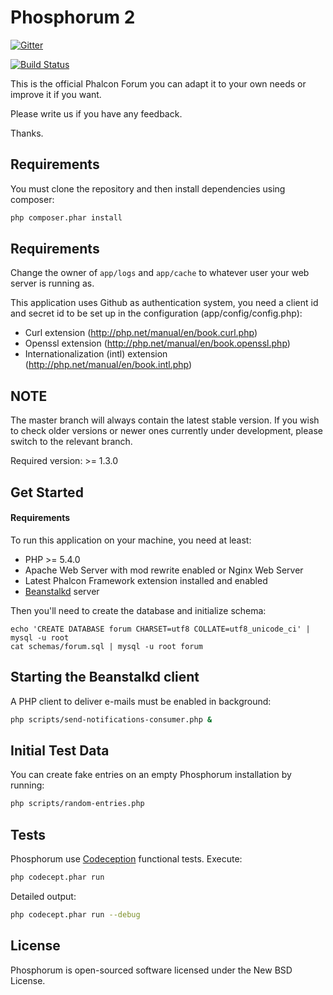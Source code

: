 Phosphorum 2
============

[![Gitter](https://badges.gitter.im/Join%20Chat.svg)](https://gitter.im/duythien/forum?utm_source=badge&utm_medium=badge&utm_campaign=pr-badge&utm_content=badge)

[![Build Status](https://secure.travis-ci.org/phalcon/forum.svg?branch=master)](http://travis-ci.org/phalcon/forum)

This is the official Phalcon Forum you can adapt it to your own needs or improve it if you want.

Please write us if you have any feedback.

Thanks.

Requirements
------------
You must clone the repository and then install dependencies using composer:

```bash
php composer.phar install
```

Requirements
------------
Change the owner of `app/logs` and `app/cache` to whatever user your web server is running as.

This application uses Github as authentication system, you need a client id and secret id
to be set up in the configuration (app/config/config.php):

* Curl extension (http://php.net/manual/en/book.curl.php)
* Openssl extension (http://php.net/manual/en/book.openssl.php)
* Internationalization (intl) extension (http://php.net/manual/en/book.intl.php)

NOTE
----
The master branch will always contain the latest stable version. If you wish
to check older versions or newer ones currently under development, please
switch to the relevant branch.

Required version: >= 1.3.0

Get Started
-----------

#### Requirements

To run this application on your machine, you need at least:

* PHP >= 5.4.0
* Apache Web Server with mod rewrite enabled or Nginx Web Server
* Latest Phalcon Framework extension installed and enabled
* [Beanstalkd](http://kr.github.io/beanstalkd/) server

Then you'll need to create the database and initialize schema:

    echo 'CREATE DATABASE forum CHARSET=utf8 COLLATE=utf8_unicode_ci' | mysql -u root
    cat schemas/forum.sql | mysql -u root forum

Starting the Beanstalkd client
------------------------------
A PHP client to deliver e-mails must be enabled in background:

```bash
php scripts/send-notifications-consumer.php &
```

Initial Test Data
-----------------
You can create fake entries on an empty Phosphorum installation by running:

```bash
php scripts/random-entries.php
```

Tests
-----
Phosphorum use [Codeception](http://codeception.com) functional tests. Execute:

```bash
php codecept.phar run
```

Detailed output:

```bash
php codecept.phar run --debug
```

License
-------
Phosphorum is open-sourced software licensed under the New BSD License.
